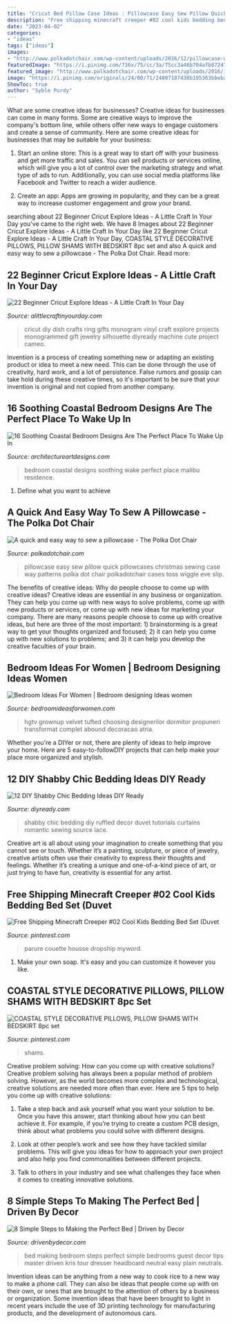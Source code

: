 ```yaml
---
title: "Cricut Bed Pillow Case Ideas : Pillowcase Easy Sew Pillow Quick Pillowcases Christmas Sewing Case Way Patterns Polka Dot Chair Polkadotchair Cases Toss Wiggle Eve Slip"
description: "Free shipping minecraft creeper #02 cool kids bedding bed set (duvet"
date: "2023-04-02"
categories:
- "ideas"
tags: ["ideas"]
images:
- "http://www.polkadotchair.com/wp-content/uploads/2016/12/pillowcase-with-serger.jpg"
featuredImage: "https://i.pinimg.com/736x/75/cc/3a/75cc3a46b704afb87247885af9132c67--minecraft-bedding-minecraft-room.jpg"
featured_image: "http://www.polkadotchair.com/wp-content/uploads/2016/12/pillowcase-with-serger.jpg"
image: "https://i.pinimg.com/originals/24/00/71/24007187430b105363bbeba98233bbd4.jpg"
ShowToc: true
author: "Syble Purdy"
---
```



What are some creative ideas for businesses?
Creative ideas for businesses can come in many forms. Some are creative ways to improve the company's bottom line, while others offer new ways to engage customers and create a sense of community. Here are some creative ideas for businesses that may be suitable for your business:
1. Start an online store: This is a great way to start off with your business and get more traffic and sales. You can sell products or services online, which will give you a lot of control over the marketing strategy and what type of ads to run. Additionally, you can use social media platforms like Facebook and Twitter to reach a wider audience.

2. Create an app: Apps are growing in popularity, and they can be a great way to increase customer engagement and grow your brand.

	

		
searching about 22 Beginner Cricut Explore Ideas - A Little Craft In Your Day you've came to the right web. We have 8 Images about 22 Beginner Cricut Explore Ideas - A Little Craft In Your Day like 22 Beginner Cricut Explore Ideas - A Little Craft In Your Day, COASTAL STYLE DECORATIVE PILLOWS, PILLOW SHAMS WITH BEDSKIRT 8pc set and also A quick and easy way to sew a pillowcase - The Polka Dot Chair. Read more:
		
    
## 22 Beginner Cricut Explore Ideas - A Little Craft In Your Day

<img loading=lazy src="https://d3hpqhobc0jvex.cloudfront.net/2017/05/ed6e0588e030253d2da8c1de6c9b3d37-1.jpg" onerror="this.onerror=null;this.src='https://tse2.mm.bing.net/th?id=OIP.DJoZ-B2KWQBC2JiEriN0KgHaLG&amp;pid=15.1';" alt="22 Beginner Cricut Explore Ideas - A Little Craft In Your Day">

_Source: alittlecraftinyourday.com_

>cricut diy dish crafts ring gifts monogram vinyl craft explore projects monogrammed gift jewelry silhouette diyready machine cute project cameo. 

	

Invention is a process of creating something new or adapting an existing product or idea to meet a new need. This can be done through the use of creativity, hard work, and a lot of persistence. False rumors and gossip can take hold during these creative times, so it's important to be sure that your invention is original and not copied from another company.

    
## 16 Soothing Coastal Bedroom Designs Are The Perfect Place To Wake Up In

<img loading=lazy src="https://www.architectureartdesigns.com/wp-content/uploads/2015/05/16-Soothing-Coastal-Bedroom-Designs-Are-The-Perfect-Place-To-Wake-Up-In-9.jpg" onerror="this.onerror=null;this.src='https://tse2.mm.bing.net/th?id=OIP.d_XA8bygv3naFHTX22myVQHaFk&amp;pid=15.1';" alt="16 Soothing Coastal Bedroom Designs Are The Perfect Place To Wake Up In">

_Source: architectureartdesigns.com_

>bedroom coastal designs soothing wake perfect place malibu residence. 

	

1. Define what you want to achieve 

    
## A Quick And Easy Way To Sew A Pillowcase - The Polka Dot Chair

<img loading=lazy src="http://www.polkadotchair.com/wp-content/uploads/2016/12/pillowcase-with-serger.jpg" onerror="this.onerror=null;this.src='https://tse1.mm.bing.net/th?id=OIP.l_h3owg5LVds7xwFawN2twHaLH&amp;pid=15.1';" alt="A quick and easy way to sew a pillowcase - The Polka Dot Chair">

_Source: polkadotchair.com_

>pillowcase easy sew pillow quick pillowcases christmas sewing case way patterns polka dot chair polkadotchair cases toss wiggle eve slip. 

	

The benefits of creative ideas: Why do people choose to come up with creative ideas?
Creative ideas are essential in any business or organization. They can help you come up with new ways to solve problems, come up with new products or services, or come up with new ideas for marketing your company. There are many reasons people choose to come up with creative ideas, but here are three of the most important: 1) brainstorming is a great way to get your thoughts organized and focused; 2) it can help you come up with new solutions to problems; and 3) it can help you develop the creative faculties of your brain.

    
## Bedroom Ideas For Women | Bedroom Designing Ideas Women

<img loading=lazy src="https://www.bedroomideasforwomen.com/wp-content/uploads/2019/08/bedroom-768x503.jpg" onerror="this.onerror=null;this.src='https://tse2.mm.bing.net/th?id=OIP.888VXrT2jLIcAfSvPupg7wHaE2&amp;pid=15.1';" alt="Bedroom Ideas For Women | Bedroom designing Ideas women">

_Source: bedroomideasforwomen.com_

>hgtv grownup velvet tufted choosing designerilor dormitor propuneri transformat complet abound decoracao atria. 

	

Whether you're a DIYer or not, there are plenty of ideas to help improve your home. Here are 5 easy-to-followDIY projects that can help make your place more organized and stylish.

    
## 12 DIY Shabby Chic Bedding Ideas DIY Ready

<img loading=lazy src="http://2v5n3a6rmc32nu8zf3mhydc1.wpengine.netdna-cdn.com/wp-content/uploads/2015/07/DIY-Shabby-Chic-Bedding-Ruffled-White-Duvet1.jpg" onerror="this.onerror=null;this.src='https://tse1.mm.bing.net/th?id=OIP.-ym3MYh0Mss4dHaYJf7d7QHaPv&amp;pid=15.1';" alt="12 DIY Shabby Chic Bedding Ideas DIY Ready">

_Source: diyready.com_

>shabby chic bedding diy ruffled decor duvet tutorials curtains romantic sewing source lace. 

	

Creative art is all about using your imagination to create something that you cannot see or touch. Whether it’s a painting, sculpture, or piece of jewelry, creative artists often use their creativity to express their thoughts and feelings. Whether it’s creating a unique and one-of-a-kind piece of art, or just trying to have fun, creativity is essential for any artist.

    
## Free Shipping Minecraft Creeper #02 Cool Kids Bedding Bed Set (Duvet

<img loading=lazy src="https://i.pinimg.com/736x/75/cc/3a/75cc3a46b704afb87247885af9132c67--minecraft-bedding-minecraft-room.jpg" onerror="this.onerror=null;this.src='https://tse1.mm.bing.net/th?id=OIP.v4DwIhe7qSMHWh5Kn0GBrwHaHa&amp;pid=15.1';" alt="Free Shipping Minecraft Creeper #02 Cool Kids Bedding Bed Set (Duvet">

_Source: pinterest.com_

>parure couette housse dropship myword. 

	

1. Make your own soap. It's easy and you can customize it however you like.

    
## COASTAL STYLE DECORATIVE PILLOWS, PILLOW SHAMS WITH BEDSKIRT 8pc Set

<img loading=lazy src="https://i.pinimg.com/originals/24/00/71/24007187430b105363bbeba98233bbd4.jpg" onerror="this.onerror=null;this.src='https://tse4.mm.bing.net/th?id=OIP.uAAhqZdVNj2scHJQ15tZgQHaD2&amp;pid=15.1';" alt="COASTAL STYLE DECORATIVE PILLOWS, PILLOW SHAMS WITH BEDSKIRT 8pc set">

_Source: pinterest.com_

>shams. 

	

Creative problem solving: How can you come up with creative solutions?
Creative problem solving has always been a popular method of problem solving. However, as the world becomes more complex and technological, creative solutions are needed more often than ever. Here are 5 tips to help you come up with creative solutions:
1. Take a step back and ask yourself what you want your solution to be. Once you have this answer, start thinking about how you can best achieve it. For example, if you’re trying to create a custom PCB design, think about what problems you could solve with different designs.

2. Look at other people’s work and see how they have tackled similar problems. This will give you ideas for how to approach your own project and also help you find commonalities between different projects.

3. Talk to others in your industry and see what challenges they face when it comes to creating innovative solutions.

    
## 8 Simple Steps To Making The Perfect Bed | Driven By Decor

<img loading=lazy src="http://www.drivenbydecor.com/wp-content/uploads/2015/05/Great-tips-on-how-to-make-a-beautiful-bed-in-8-easy-steps.jpg" onerror="this.onerror=null;this.src='https://tse3.mm.bing.net/th?id=OIP.la5LDP9rj0ni2Zv0sYbphQHaLH&amp;pid=15.1';" alt="8 Simple Steps to Making the Perfect Bed | Driven by Decor">

_Source: drivenbydecor.com_

>bed making bedroom steps perfect simple bedrooms guest decor tips master driven kris tour dresser headboard neutral easy plain neutrals. 

	

Invention ideas can be anything from a new way to cook rice to a new way to make a phone call. They can also be ideas that people come up with on their own, or ones that are brought to the attention of others by a business or organization. Some invention ideas that have been brought to light in recent years include the use of 3D printing technology for manufacturing products, and the development of autonomous cars.

